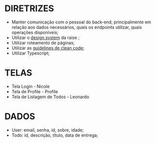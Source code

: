 # DIRETRIZES

- Manter comunicação com o pessoal do back-end, principalmente em relação aos dados necessários, quais os endpoints utilizar, quais operações disponíveis;
- Utilizar o [design system](https://www.npmjs.com/package/@labz/ds) da raise ;
- Utilizar roteamento de páginas;
- Utilizar as [guidelines de clean code](https://github.com/raise-sistemas/guidelines#clean-code-e-solid);
- Utilizar Typescript;

# TELAS

- Tela Login - Nicole
- Tela de Profile - Profile
- Tela de Listagem de Todos - Leonardo

# DADOS

- User: email, senha, id, sobre, idade;
- Todo: id, descrição, título, data de entrega;
